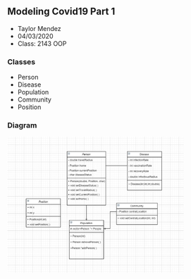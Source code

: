 ## Modeling Covid19 Part 1

- Taylor Mendez
- 04/03/2020
- Class: 2143 OOP

### Classes

- Person
- Disease
- Population
- Community
- Position

### Diagram
<img src="https://github.com/Taylor-Mendez/2143-OOP-Mendez/blob/master/Assignments/P03/modelingcovid19.PNG" width="400">

